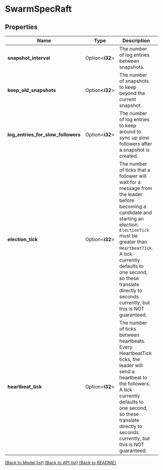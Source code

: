 # SwarmSpecRaft

## Properties

Name | Type | Description | Notes
------------ | ------------- | ------------- | -------------
**snapshot_interval** | Option<**i32**> | The number of log entries between snapshots. | [optional]
**keep_old_snapshots** | Option<**i32**> | The number of snapshots to keep beyond the current snapshot.  | [optional]
**log_entries_for_slow_followers** | Option<**i32**> | The number of log entries to keep around to sync up slow followers after a snapshot is created.  | [optional]
**election_tick** | Option<**i32**> | The number of ticks that a follower will wait for a message from the leader before becoming a candidate and starting an election. `ElectionTick` must be greater than `HeartbeatTick`.  A tick currently defaults to one second, so these translate directly to seconds currently, but this is NOT guaranteed.  | [optional]
**heartbeat_tick** | Option<**i32**> | The number of ticks between heartbeats. Every HeartbeatTick ticks, the leader will send a heartbeat to the followers.  A tick currently defaults to one second, so these translate directly to seconds currently, but this is NOT guaranteed.  | [optional]

[[Back to Model list]](../README.md#documentation-for-models) [[Back to API list]](../README.md#documentation-for-api-endpoints) [[Back to README]](../README.md)


